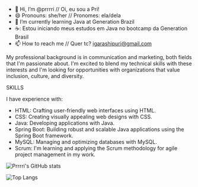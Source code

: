 - 👋 Hi, I’m @prrrri // Oi, eu sou a Pri!
- 😄 Pronouns: she/her // Pronomes: ela/dela
- 🐤 I’m currently learning Java at Generation Brazil
- ☕: Estou iniciando meus estudos em Java no bootcamp da Generation Brasil
- 📫 How to reach me // Quer tc? igarashipuri@gmail.com

My professional background is in communication and marketing, both fields that I'm passionate about. 
I'm excited to blend my technical skills with these interests and I'm looking for opportunities with organizations that value inclusion, culture, and diversity.

SKILLS

I have experience with:
- HTML: Crafting user-friendly web interfaces using HTML.
- CSS: Creating visually appealing web designs with CSS.
- Java: Developing applications with Java.
- Spring Boot: Building robust and scalable Java applications using the Spring Boot framework.
- MySQL: Managing and optimizing databases with MySQL.
- Scrum: I'm learning and applying the Scrum methodology for agile project management in my work.

![Prrrri's GitHub stats](https://github-readme-stats.vercel.app/api?username=prrrri&show_icons=true&bg_color=00000000)

![Top Langs](https://github-readme-stats.vercel.app/api/top-langs/?username=prrrri&layout=compact)

<!---
prrrri/prrrri is a ✨ special ✨ repository because its `README.md` (this file) appears on your GitHub profile.
You can click the Preview link to take a look at your changes.
--->
